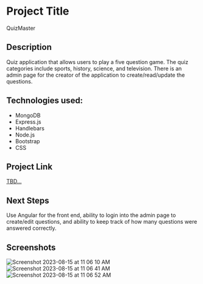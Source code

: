 # Project Title

QuizMaster

## Description

Quiz application that allows users to play a five question game. The quiz categories include sports, history, science, and television. There is an admin page for the creator of the application to create/read/update the questions. 

## Technologies used:
* MongoDB
* Express.js
* Handlebars
* Node.js
* Bootstrap
* CSS

## Project Link

[TBD...](https://broken-waterfall-9542.fly.dev/)

## Next Steps

Use Angular for the front end, ability to login into the admin page to create/edit questions, and ability to keep track of how many questions were answered correctly.

## Screenshots

![Screenshot 2023-08-15 at 11 06 10 AM](https://github.com/jbarcs92/QuizMaster/assets/133605045/0af6bd84-0c66-4502-8f10-32b862979f87)
![Screenshot 2023-08-15 at 11 06 41 AM](https://github.com/jbarcs92/QuizMaster/assets/133605045/9a7d0e80-2e20-4bd1-b456-3ac36dc88f88)
![Screenshot 2023-08-15 at 11 06 52 AM](https://github.com/jbarcs92/QuizMaster/assets/133605045/3522691d-d766-4f69-a641-25039d089860)
